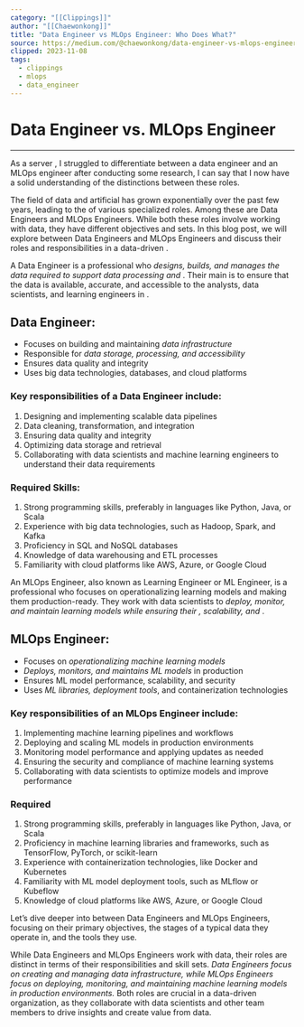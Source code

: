 ```yaml
---
category: "[[Clippings]]"
author: "[[Chaewonkong]]"
title: "Data Engineer vs MLOps Engineer: Who Does What?"
source: https://medium.com/@chaewonkong/data-engineer-vs-mlops-engineer-who-does-what-292edc43a3c8
clipped: 2023-11-08
tags:
  - clippings
  - mlops
  - data_engineer
---
```


# Data Engineer vs. MLOps Engineer
___

As a server , I struggled to differentiate between a data engineer and an MLOps engineer after conducting some research, I can say that I now have a solid understanding of the distinctions between these roles.

The field of data and artificial has grown exponentially over the past few years, leading to the of various specialized roles. Among these are Data Engineers and MLOps Engineers. While both these roles involve working with data, they have different objectives and sets. In this blog post, we will explore between Data Engineers and MLOps Engineers and discuss their roles and responsibilities in a data-driven .

A Data Engineer is a professional who *designs, builds, and manages the data required to support data processing and* . Their main is to ensure that the data is available, accurate, and accessible to the analysts, data scientists, and learning engineers in .

## Data Engineer:

-   Focuses on building and maintaining *data infrastructure*
-   Responsible for *data storage, processing, and accessibility*
-   Ensures data quality and integrity
-   Uses big data technologies, databases, and cloud platforms
### Key responsibilities of a Data Engineer include:

1.  Designing and implementing scalable data pipelines
2.  Data cleaning, transformation, and integration
3.  Ensuring data quality and integrity
4.  Optimizing data storage and retrieval
5.  Collaborating with data scientists and machine learning engineers to understand their data requirements

### Required Skills:

1.  Strong programming skills, preferably in languages like Python, Java, or Scala
2.  Experience with big data technologies, such as Hadoop, Spark, and Kafka
3.  Proficiency in SQL and NoSQL databases
4.  Knowledge of data warehousing and ETL processes
5.  Familiarity with cloud platforms like AWS, Azure, or Google Cloud

An MLOps Engineer, also known as Learning Engineer or ML Engineer, is a professional who focuses on operationalizing learning models and making them production-ready. They work with data scientists to *deploy, monitor, and maintain learning models while ensuring their , scalability, and* .


## MLOps Engineer:

-   Focuses on *operationalizing machine learning models*
-   *Deploys, monitors, and maintains ML models* in production
-   Ensures ML model performance, scalability, and security
-   Uses *ML libraries, deployment tools*, and containerization technologies

### Key responsibilities of an MLOps Engineer include:

1.  Implementing machine learning pipelines and workflows
2.  Deploying and scaling ML models in production environments
3.  Monitoring model performance and applying updates as needed
4.  Ensuring the security and compliance of machine learning systems
5.  Collaborating with data scientists to optimize models and improve performance

### Required

1.  Strong programming skills, preferably in languages like Python, Java, or Scala
2.  Proficiency in machine learning libraries and frameworks, such as TensorFlow, PyTorch, or scikit-learn
3.  Experience with containerization technologies, like Docker and Kubernetes
4.  Familiarity with ML model deployment tools, such as MLflow or Kubeflow
5.  Knowledge of cloud platforms like AWS, Azure, or Google Cloud

Let’s dive deeper into between Data Engineers and MLOps Engineers, focusing on their primary objectives, the stages of a typical data they operate in, and the tools they use.

While Data Engineers and MLOps Engineers work with data, their roles are distinct in terms of their responsibilities and skill sets. *Data Engineers focus on creating and managing data infrastructure, while MLOps Engineers focus on deploying, monitoring, and maintaining machine learning models in production environments.* Both roles are crucial in a data-driven organization, as they collaborate with data scientists and other team members to drive insights and create value from data.